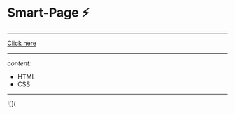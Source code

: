 # Smart-Page :zap:
***
[Click here](https://raghadshamala.github.io/Smart-Page/)
***
*content:*
- HTML
- CSS
***
![](
